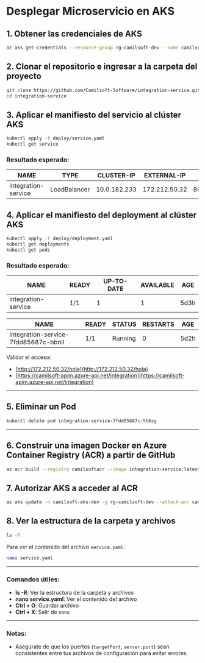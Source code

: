 
# Desplegar Microservicio en AKS

## 1. Obtener las credenciales de AKS

```bash
az aks get-credentials --resource-group rg-camilsoft-dev --name camilsoft-aks-dev
```

## 2. Clonar el repositorio e ingresar a la carpeta del proyecto

```bash
git clone https://github.com/Camilsoft-Software/integration-service.git
cd integration-service
```

## 3. Aplicar el manifiesto del servicio al clúster AKS

```bash
kubectl apply -f deploy/service.yaml
kubectl get service
```

### Resultado esperado:

| NAME                | TYPE          | CLUSTER-IP     | EXTERNAL-IP    | PORT(S)         | AGE  |
|---------------------|---------------|----------------|----------------|-----------------|------|
| integration-service  | LoadBalancer  | 10.0.182.233   | 172.212.50.32  | 80:32425/TCP    | 11s  |

## 4. Aplicar el manifiesto del deployment al clúster AKS

```bash
kubectl apply -f deploy/deployment.yaml
kubectl get deployments
kubectl get pods
```

### Resultado esperado:

| NAME                | READY   | UP-TO-DATE | AVAILABLE | AGE    |
|---------------------|---------|------------|-----------|--------|
| integration-service  | 1/1     | 1          | 1         | 5d3h   |

| NAME                                   | READY   | STATUS  | RESTARTS | AGE    |
|----------------------------------------|---------|---------|----------|--------|
| integration-service-7fdd85687c-bbnll   | 1/1     | Running | 0        | 5d2h   |

Validar el acceso:

- [http://172.212.50.32/hola](http://172.212.50.32/hola)
- [https://camilsoft-apim.azure-api.net/integration](https://camilsoft-apim.azure-api.net/integration)

---

## 5. Eliminar un Pod

```bash
kubectl delete pod integration-service-7fdd85687c-5t6sg
```

---

## 6. Construir una imagen Docker en Azure Container Registry (ACR) a partir de GitHub

```bash
az acr build --registry camilsoftacr --image integration-service:latest https://github.com/Camilsoft-Software/integration-service.git
```

## 7. Autorizar AKS a acceder al ACR

```bash
az aks update -n camilsoft-aks-dev -g rg-camilsoft-dev --attach-acr camilsoftacr
```

## 8. Ver la estructura de la carpeta y archivos

```bash
ls -R
```

Para ver el contenido del archivo `service.yaml`:

```bash
nano service.yaml
```

---

### Comandos útiles:

- **ls -R**: Ver la estructura de la carpeta y archivos
- **nano service.yaml**: Ver el contenido del archivo
- **Ctrl + O**: Guardar archivo
- **Ctrl + X**: Salir de `nano`

---

### Notas:

- Asegúrate de que los puertos (`targetPort`, `server.port`) sean consistentes entre tus archivos de configuración para evitar errores.
